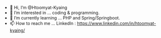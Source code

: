 - 👋 Hi, I’m @Htoomyat-Kyaing
- 👀 I’m interested in ... coding & programming.
- 🌱 I’m currently learning ... PHP and Spring/Springboot.
- 📫 How to reach me ... LinkedIn : https://www.linkedin.com/in/htoomyat-kyaing/

<!---
Htoomyat-Kyaing/Htoomyat-Kyaing is a ✨ special ✨ repository because its `README.md` (this file) appears on your GitHub profile.
You can click the Preview link to take a look at your changes.
--->
